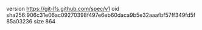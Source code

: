 version https://git-lfs.github.com/spec/v1
oid sha256:906c31e06ac09270398f497e6eb60daca9b5e32aaafbf57ff349fd5f85a03236
size 864
